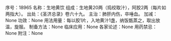 序号：18965
名称：生地黄饮
组成：生地黄20两（捣绞取汁），阿胶2两（每片如两指大）。
出处：《圣济总录》卷六十九。
主治：肺肝内伤，卒唾血。
加减：None
功效：None
用法用量：每以胶1片，入地黄汁1盏，纳饭甑蒸之，取出放温，旋服。
制备方法：None
临床应用：None
各家论述：None
用药禁忌：None
附注：None
